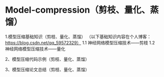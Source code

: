 # Model-compression（剪枝、量化、蒸馏）


1.模型压缩基础知识（剪枝、量化、蒸馏）
（以下基础知识内容在个人博客：https://blog.csdn.net/qq_59572329）
1.1 神经网络模型压缩技术——剪枝
1.2 神经网络模型压缩技术——量化

2、模型压缩代码示例（剪枝、量化、蒸馏）

3、模型压缩论文总结（剪枝、量化、蒸馏）
